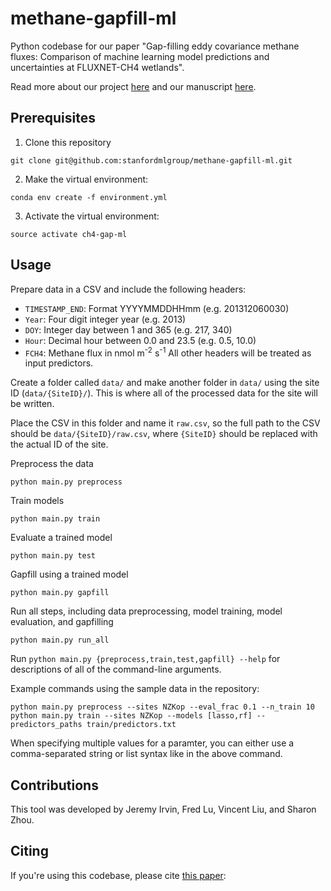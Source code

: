 # methane-gapfill-ml
Python codebase for our paper "Gap-filling eddy covariance methane fluxes: Comparison of machine learning model predictions and uncertainties at FLUXNET-CH4 wetlands".

Read more about our project [here](https://stanfordmlgroup.github.io/projects/gapfill/) and our manuscript [here](https://add/link/once/published).

## Prerequisites
1. Clone this repository
```Shell
git clone git@github.com:stanfordmlgroup/methane-gapfill-ml.git
```

2. Make the virtual environment:

```Shell
conda env create -f environment.yml
```

3. Activate the virtual environment:

```Shell
source activate ch4-gap-ml
```

## Usage 
Prepare data in a CSV and include the following headers:
- `TIMESTAMP_END`: Format YYYYMMDDHHmm (e.g. 201312060030)
- `Year`: Four digit integer year (e.g. 2013)
- `DOY`: Integer day between 1 and 365 (e.g. 217, 340)
- `Hour`: Decimal hour between 0.0 and 23.5 (e.g. 0.5, 10.0)
- `FCH4`: Methane flux in nmol m<sup>-2</sup> s<sup>-1</sup>
All other headers will be treated as input predictors.

Create a folder called `data/` and make another folder in `data/`
using the site ID (`data/{SiteID}/`). This is where all of the processed
data for the site will be written.

Place the CSV in this folder and name it `raw.csv`, so the full path to the
CSV should be `data/{SiteID}/raw.csv`, where `{SiteID}` should be replaced
with the actual ID of the site.

Preprocess the data
```Shell
python main.py preprocess
```

Train models
```Shell
python main.py train
```

Evaluate a trained model
```Shell
python main.py test
```

Gapfill using a trained model
```Shell
python main.py gapfill
```

Run all steps, including data preprocessing, model training, model evaluation, and gapfilling
```Shell
python main.py run_all
```

Run `python main.py {preprocess,train,test,gapfill} --help` for descriptions of all of the command-line arguments.

Example commands using the sample data in the repository:
```Shell
python main.py preprocess --sites NZKop --eval_frac 0.1 --n_train 10
python main.py train --sites NZKop --models [lasso,rf] --predictors_paths train/predictors.txt
```
When specifying multiple values for a paramter, you can either use a comma-separated string or list syntax like in the above command.

## Contributions
This tool was developed by Jeremy Irvin, Fred Lu, Vincent Liu, and Sharon Zhou.

## Citing
If you're using this codebase, please cite [this paper](https://add/link/once/published):
